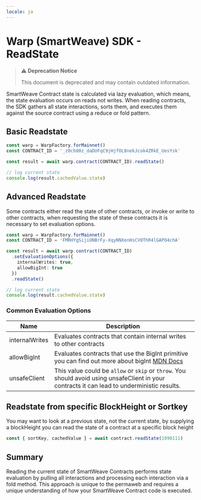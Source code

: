 ```yaml
---
locale: ja
---
```

# Warp (SmartWeave) SDK - ReadState  

> **⚠️ Deprecation Notice**
>
> This document is deprecated and may contain outdated information.

SmartWeave Contract state is calculated via lazy evaluation, which means, the state evaluation occurs on reads not writes. When reading contracts, the SDK gathers all state interactions, sorts them, and executes them against the source contract using a reduce or fold pattern.

## Basic Readstate

```ts
const warp = WarpFactory.forMainnet()
const CONTRACT_ID = '_z0ch80z_daDUFqC9jHjfOL8nekJcok4ZRkE_UesYsk'

const result = await warp.contract(CONTRACT_ID).readState()

// log current state
console.log(result.cachedValue.state)
```

## Advanced Readstate

Some contracts either read the state of other contracts, or invoke or write to other contracts, when requesting the state of these contracts it is necessary to set evaluation options.

```ts
const warp = WarpFactory.forMainnet()
const CONTRACT_ID = 'FMRHYgSijiUNBrFy-XqyNNXenHsCV0ThR4lGAPO4chA'

const result = await warp.contract(CONTRACT_ID)
  .setEvaluationOptions({
    internalWrites: true,
    allowBigInt: true
  })
  .readState()

// log current state
console.log(result.cachedValue.state)
```

### Common Evaluation Options

| Name | Description |
| ---- | ----------- |
| internalWrites | Evaluates contracts that contain internal writes to other contracts |
| allowBigInt | Evaluates contracts that use the BigInt primitive you can find out more about bigInt [MDN Docs](https://developer.mozilla.org/en-US/docs/Web/JavaScript/Reference/Global_Objects/BigInt) |
| unsafeClient | This value could be `allow` or `skip` or `throw`. You should avoid using unsafeClient in your contracts it can lead to underministic results.  |

## Readstate from specific BlockHeight or Sortkey

You may want to look at a previous state, not the current state, by supplying a blockHeight you can read the state of a contract at a specific block height

```ts
const { sortKey, cachedValue } = await contract.readState(1090111)
```

## Summary

Reading the current state of SmartWeave Contracts performs state evaluation by pulling all interactions and processing each interaction via a fold method. This approach is unique to the permaweb and requires a unique understanding of how your SmartWeave Contract code is executed.